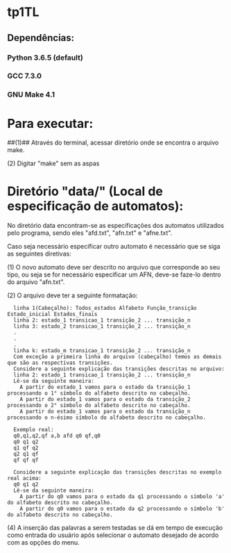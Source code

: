 # tp1TL

## Dependências:
  ### Python 3.6.5 (default)
  
  ### GCC 7.3.0
  
  ### GNU Make 4.1


# Para executar:

  ##(1)## Através do terminal, acessar diretório onde se encontra o arquivo make.
  
  (2) Digitar "make" sem as aspas
  
  
# Diretório "data/" (Local de especificação de automatos):

  No diretório data encontram-se as especificações dos automatos utilizados pelo programa,
  sendo eles "afd.txt", "afn.txt" e "afne.txt".
  
  Caso seja necessário especificar outro automato é necessário que se siga as seguintes diretivas:
  
  (1) O novo automato deve ser descrito no arquivo que corresponde ao seu tipo, ou seja
      se for necessário especificar um AFN, deve-se faze-lo dentro do arquivo "afn.txt".
      
  (2) O arquivo deve ter a seguinte formatação:
  
      linha 1(Cabeçalho): Todos_estados Alfabeto Função_transição Estado_inicial Estados_finais
      linha 2: estado_1 transicao_1 transição_2 ... transição_n 
      linha 3: estado_2 transicao_1 transição_2 ... transição_n
      .
      .
      .
      linha k: estado_m transicao_1 transição_2 ... transição_n
      Com exceção a primeira linha do arquivo (cabeçalho) temos as demais que são as respectivas transições.
      Considere a seguinte explicação das transições descritas no arquivo:
      linha 2: estado_1 transicao_1 transição_2 ... transição_n
      Lê-se da seguinte maneira:
        A partir do estado_1 vamos para o estado da transição_1 processando o 1° símbolo do alfabeto descrito no cabeçalho.
        A partir do estado_1 vamos para o estado da transição_2 processando o 2° símbolo do alfabeto descrito no cabeçalho.
        A partir do estado_1 vamos para o estado da transição_n processando o n-ésimo símbolo do alfabeto descrito no cabeçalho.
        
      Exemplo real:
      q0,q1,q2,qf a,b afd q0 qf,q0
      q0 q1 q2
      q1 qf q2
      q2 q1 qf
      qf qf qf
      
      Considere a seguinte explicação das transições descritas no exemplo real acima:
      q0 q1 q2
      Lê-se da seguinte maneira:
        A partir do q0 vamos para o estado da q1 processando o símbolo 'a' do alfabeto descrito no cabeçalho.
        A partir do q0 vamos para o estado da q2 processando o símbolo 'b' do alfabeto descrito no cabeçalho.
        
   (4) A inserção das palavras a serem testadas se dá em tempo de execução como entrada do
       usuário após selecionar o automato desejado de acordo com as opções do menu.
